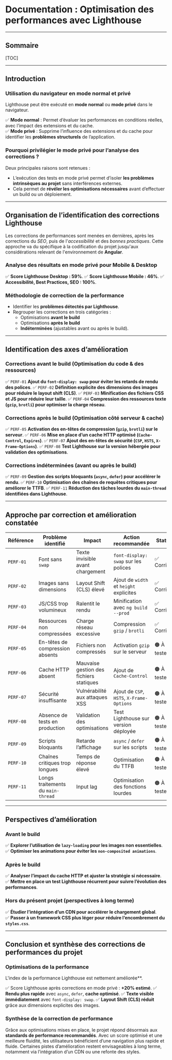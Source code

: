 # Documentation : Optimisation des performances avec Lighthouse

---

## Sommaire

[TOC]

---

## Introduction

### Utilisation du navigateur en mode normal et privé

Lighthouse peut être exécuté en **mode normal** ou **mode privé** dans le navigateur.  

✅ **Mode normal** : Permet d’évaluer les performances en conditions réelles, avec l’impact des extensions et du cache.  
✅ **Mode privé** : Supprime l’influence des extensions et du cache pour identifier les **problèmes structurels** de l’application.  

### Pourquoi privilégier le mode privé pour l’analyse des corrections ?

Deux principales raisons sont retenues :

- L’exécution des tests en mode privé permet d’isoler **les problèmes intrinsèques au projet** sans interférences externes.
- Cela permet de **révéler les optimisations nécessaires** avant d’effectuer un build ou un déploiement.

---

## Organisation de l’identification des corrections Lighthouse

Les corrections de performances sont menées en dernières, après les corrections du _SEO_, puis de l'_accessibilité_ et des _bonnes practiques_. Cette approche va du spécifique à la codification du projet jusqu'aux considérations relevant de l'environnement de **Angular**.

### Analyse des résultats en mode privé pour Mobile & Desktop

✅ **Score Lighthouse Desktop : 59%**.
✅ **Score Lighthouse Mobile : 46%**.
✅ **Accessibilité, Best Practices, SEO : 100%**.

### Méthodologie de correction de la performance

- Identifier les **problèmes détectés par Lighthouse**.
- Regrouper les corrections en trois catégories :
  - Optimisations **avant le build**
  - Optimisations **après le build**
  - **Indéterminées** (ajustables avant ou après le build).

---

## Identification des axes d’amélioration

### Corrections avant le build (Optimisation du code & des ressources)

✅ `PERF-01` **Ajout du `font-display: swap` pour éviter les retards de rendu des polices**.
✅ `PERF-02` **Définition explicite des dimensions des images pour réduire le layout shift (CLS)**.
✅ `PERF-03` **Minification des fichiers CSS et JS pour réduire leur taille**.
✅ `PERF-04` **Compression des ressources texte (`gzip`, `brotli`) pour optimiser la charge réseau**.

### Corrections après le build (Optimisation côté serveur & cache)

✅ `PERF-05` **Activation des en-têtes de compression (`gzip`, `brotli`) sur le serveur**.
✅ `PERF-06` **Mise en place d’un cache HTTP optimisé (`Cache-Control`, `Expires`)**.
✅ `PERF-07` **Ajout des en-têtes de sécurité (`CSP`, `HSTS`, `X-Frame-Options`)**.
✅ `PERF-08` **Test Lighthouse sur la version hébergée pour validation des optimisations**.

### Corrections indéterminées (avant ou après le build)

✅ `PERF-09` **Gestion des scripts bloquants (`async`, `defer`) pour accélérer le rendu**.
✅ `PERF-10` **Optimisation des chaînes de requêtes critiques pour améliorer le TTFB**.
✅ `PERF-11` **Réduction des tâches lourdes du `main-thread` identifiées dans Lighthouse**.

---

## Approche par correction et amélioration constatée

| **Référence** | **Problème identifié** | **Impact** | **Action recommandée** | **Statut** |
|--------------|----------------------|------------|----------------------|------------|
| `PERF-01` | Font sans `swap` | Texte invisible avant chargement | `font-display: swap` sur les polices | ✅ Corrigé |
| `PERF-02` | Images sans dimensions | Layout Shift (CLS) élevé | Ajout de `width` et `height` explicites | ✅ Corrigé |
| `PERF-03` | JS/CSS trop volumineux | Ralentit le rendu | Minification avec `ng build --prod` | ✅ Corrigé |
| `PERF-04` | Ressources non compressées | Charge réseau excessive | Compression `gzip` / `brotli` | ✅ Corrigé |
| `PERF-05` | En-têtes de compression absents | Fichiers non compressés | Activation `gzip` sur le serveur | 🟠 À tester |
| `PERF-06` | Cache HTTP absent | Mauvaise gestion des fichiers statiques | Ajout de `Cache-Control` | 🟠 À tester |
| `PERF-07` | Sécurité insuffisante | Vulnérabilité aux attaques XSS | Ajout de `CSP`, `HSTS`, `X-Frame-Options` | 🟠 À tester |
| `PERF-08` | Absence de tests en production | Validation des optimisations | Test Lighthouse sur version déployée | 🟠 À tester |
| `PERF-09` | Scripts bloquants | Retarde l’affichage | `async` / `defer` sur les scripts | 🟠 À tester |
| `PERF-10` | Chaînes critiques trop longues | Temps de réponse élevé | Optimisation du TTFB | 🟠 À tester |
| `PERF-11` | Longs traitements du `main-thread` | Input lag | Optimisation des fonctions lourdes | 🟠 À tester |

---

## Perspectives d’amélioration

### Avant le build

✅ **Explorer l’utilisation de `lazy-loading` pour les images non essentielles**.
✅ **Optimiser les animations pour éviter les `non-composited animations`**.

### Après le build

✅ **Analyser l’impact du cache HTTP et ajuster la stratégie si nécessaire**.  
✅ **Mettre en place un test Lighthouse récurrent pour suivre l’évolution des performances**.  

### Hors du présent projet (perspectives à long terme)

✅ **Étudier l’intégration d’un CDN pour accélérer le chargement global**.  
✅ **Passer à un framework CSS plus léger pour réduire l’encombrement du `styles.css`**.  

---

## Conclusion et synthèse des corrections de performances du projet

### Optimisations de la performance

L'index de la performance Lighthouse est nettement améliorée**.  

✅ Score Lighthouse après corrections en mode privé : **+20% estimé**.
✅ **Rendu plus rapide** avec `async`, `defer`, **cache optimisé**.
✅ **Texte visible immédiatement** avec `font-display: swap`.
✅ **Layout Shift (CLS) réduit** grâce aux dimensions explicites des images.

### Synthèse de la correction de performance

Grâce aux optimisations mises en place, le projet répond désormais aux **standards de performance recommandés**. Avec un score optimisé et une meilleure fluidité, les utilisateurs bénéficient d’une navigation plus rapide et fluide. Certaines pistes d’amélioration restent envisageables à long terme, notamment via l’intégration d’un CDN ou une refonte des styles.
